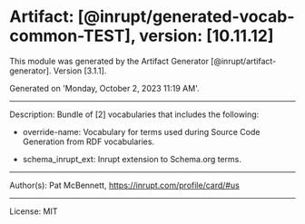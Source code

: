 # Artifact: [@inrupt/generated-vocab-common-TEST], version: [10.11.12]

This module was generated by the Artifact Generator [@inrupt/artifact-generator].
Version [3.1.1].

Generated on 'Monday, October 2, 2023 11:19 AM'.

---

Description: Bundle of [2] vocabularies that includes the following:

 - override-name: Vocabulary for terms used during Source Code Generation from RDF vocabularies.

 - schema_inrupt_ext: Inrupt extension to Schema.org terms.

---

Author(s): Pat McBennett, https://inrupt.com/profile/card/#us

---

License: MIT
